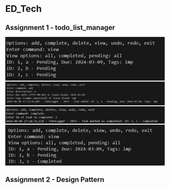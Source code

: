 # ED_Tech

## Assignment 1 - todo_list_manager

![display task](image.png)
![add task](image-1.png)
![complete task](image-2.png)
![alt text](image-3.png)

## Assignment 2 - Design Pattern